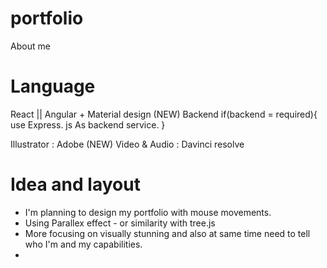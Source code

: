 # portfolio
About me

# Language

React || Angular + Material design (NEW)
Backend 
    if(backend = required){
        use Express. js As backend service.
    }

Illustrator : Adobe (NEW)
Video & Audio :  Davinci resolve

# Idea and layout

- I'm planning to design my portfolio with mouse movements. 
- Using Parallex effect - or similarity with tree.js
- More focusing on visually stunning and also at same time need to tell who I'm and my capabilities. 
- 




